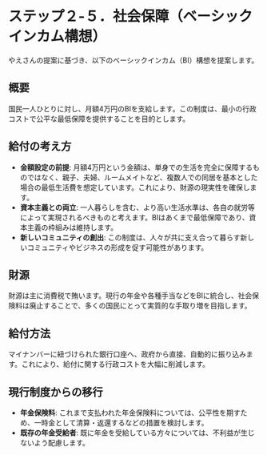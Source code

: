 # ステップ２-５．社会保障（ベーシックインカム構想）

やえさんの提案に基づき、以下のベーシックインカム（BI）構想を提案します。

## 概要
国民一人ひとりに対し、月額4万円のBIを支給します。この制度は、最小の行政コストで公平な最低保障を提供することを目的とします。

## 給付の考え方
- **金額設定の前提**: 月額4万円という金額は、単身での生活を完全に保障するものではなく、親子、夫婦、ルームメイトなど、複数人での同居を基本とした場合の最低生活費を想定しています。これにより、財源の現実性を確保します。
- **資本主義との両立**: 一人暮らしを含む、より高い生活水準は、各自の就労等によって実現されるべきものと考えます。BIはあくまで最低保障であり、資本主義の枠組みは維持します。
- **新しいコミュニティの創出**: この制度は、人々が共に支え合って暮らす新しいコミュニティやビジネスの形成を促す可能性があります。

## 財源
財源は主に消費税で賄います。現行の年金や各種手当などをBIに統合し、社会保険料は廃止することで、多くの国民にとって実質的な手取り増を目指します。

## 給付方法
マイナンバーに紐づけられた銀行口座へ、政府から直接、自動的に振り込みます。これにより、給付に関する行政コストを大幅に削減します。

## 現行制度からの移行
- **年金保険料**: これまで支払われた年金保険料については、公平性を期すため、一時金として清算・返還するなどの措置を検討します。
- **既存の年金受給者**: 既に年金を受給している方々については、不利益が生じないよう配慮します。
